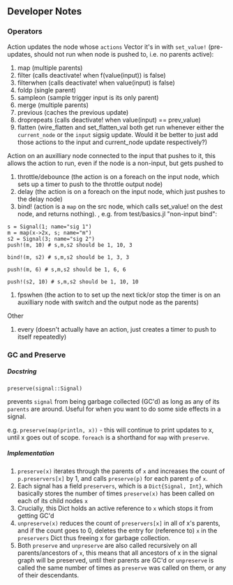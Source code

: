## Developer Notes

### Operators

Action updates the node whose `actions` Vector it's in with `set_value!` (pre-updates, should not run when node is pushed to, i.e. no parents active):
1. map (multiple parents)
1. filter (calls deactivate! when f(value(input)) is false)
1. filterwhen (calls deactivate! when value(input) is false)
1. foldp (single parent)
1. sampleon (sample trigger input is its only parent)
1. merge (multiple parents)
1. previous (caches the previous update)
1. droprepeats (calls deactivate! when value(input) == prev_value)
1. flatten (wire_flatten and set_flatten_val both get run whenever either the `current_node` or the `input` sigsig update. Would it be better to just add those actions to the input and current_node update respectively?)

Action on an auxilliary node connected to the input that pushes to it, this allows the action to run, even if the node is a non-input, but gets pushed to
1. throttle/debounce (the action is on a foreach on the input node, which sets up a timer to push to the throttle output node)
1. delay (the action is on a foreach on the input node, which just pushes to the delay node)
1. bind! (action is a `map` on the src node, which calls set_value! on the dest node, and returns nothing). , e.g. from test/basics.jl "non-input bind":
```
s = Signal(1; name="sig 1")
m = map(x->2x, s; name="m")
s2 = Signal(3; name="sig 2")
push!(m, 10) # s,m,s2 should be 1, 10, 3

bind!(m, s2) # s,m,s2 should be 1, 3, 3

push!(m, 6) # s,m,s2 should be 1, 6, 6

push!(s2, 10) # s,m,s2 should be 1, 10, 10
```
1. fpswhen (the action to to set up the next tick/or stop the timer is on an auxilliary node with switch and the output node as the parents)

Other
1. every (doesn't actually have an action, just creates a timer to push to itself repeatedly)

### GC and Preserve

##### Docstring

`preserve(signal::Signal)`

prevents `signal` from being garbage collected (GC'd) as long as any of its `parents` are around. Useful for when you want to do some side effects in a signal.

e.g. `preserve(map(println, x))` - this will continue to print updates to x, until x goes out of scope. `foreach` is a shorthand for `map` with `preserve`.

##### Implementation

1. `preserve(x)` iterates through the parents of `x` and increases the count of `p.preservers[x]` by 1, and calls `preserve(p)` for each parent `p` of `x`.
1. Each signal has a field `preservers`, which is a `Dict{Signal, Int}`, which basically stores the number of times `preserve(x)` has been called on each of its child nodes `x`
1. Crucially, this Dict holds an active reference to `x` which stops it from getting GC'd
1. `unpreserve(x)` reduces the count of `preservers[x]` in all of x's parents, and if the count goes to 0, deletes the entry for (reference to) `x` in the `preservers` Dict thus freeing x for garbage collection.
1. Both `preserve` and `unpreserve` are also called recursively on all parents/ancestors of `x`, this means that all ancestors of x in the signal graph will be preserved, until their parents are GC'd or `unpreserve` is called the same number of times as `preserve` was called on them, or any of their descendants.

